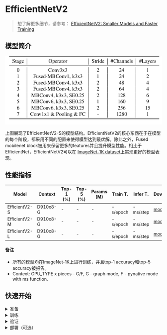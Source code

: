 # EfficientNetV2
> 想了解更多细节，请参考： [EfficientNetV2: Smaller Models and Faster Training](https://arxiv.org/abs/2104.00298)

## 模型简介

<div align=center>

![](efficientnetv2.png)
</div>

上图展现了EfficientNetV2-S的模型结构。EfficientNetV2的核心东西在于在模型的每个阶段，都采用不同的配置来使得模型达到最优解。除此之外，Fused mobilenet block被用来保留更多的features并且提升模型性能。相比于EfficientNet，EfficientNetV2可以在 [ImageNet-1K dataset](https://www.image-net.org/download.php)上实现更好的模型表现。

## 性能指标

<div align=center>

| Model           | Context   |  Top-1 (%)  | Top-5 (%)  |  Params (M)    | Train T. | Infer T. |  Download | Config | Log |
|-----------------|-----------|-------|-------|------------|-------|--------|---|--------|--------------|
| EfficientV2-S | D910x8-G | -     | -     | -       | -s/epoch | -ms/step | [model]() | [cfg]() | [log]() |
| EfficientV2-M | D910x8-G | -     | -     | -       | -s/epoch | -ms/step | [model]() | [cfg]() | [log]() |
| EfficientV2-L | D910x8-G | -     | -     | -       | -s/epoch | -ms/step | [model]() | [cfg]() | [log]() |
</div>


#### 备注

- 所有的模型均在ImageNet-1K上进行训练，并且top-1 accuracy和top-5 accuracy被报告。
- Context: GPU_TYPE x pieces - G/F, G - graph mode, F - pynative mode with ms function.  

## 快速开始

<details>
<summary>准备</summary>

#### 安装
请参考mindcv的[安装指示](https://github.com/mindspore-ecosystem/mindcv#installation)。

#### 数据集准备
请下载[ImageNet-1K](htps://www.image-net.org/download.php)数据集用于训练和验证。
</details>

<details>
<summary>训练</summary>

- **超参数.** 可复现训练结果的配置设置存放在 `mindcv/configs/efficientnetv2`文件夹。例如，为了按照某个配置进行训练，你可以运行:

  ```shell
  # train EfficientNetV2-S on 8 GPUs
  mpirun -n 8 python train.py --config path/to/efficientnetv2/yaml/file --data_dir /path/to/imagenet
  ```

  注意GPU或者昇腾芯片的数量以及batch size都会影响复现结果。为了最大程度的复现结果，推荐采用相同显卡数量和相同batch size进行训练。

详细的参数可以参考[config.py](../../config.py)。
</details>

<details>
<summary>验证</summary>

- 为了验证模型，你可以使用`validate.py`。 这里有一个例子来验证EfficientV2-S模型的精准度。

  ```shell
  python validate.py --config path/to/efficientnetv2/yaml/file --data_dir /path/to/imagenet --ckpt_path /path/to/efficientnetv2/file.ckpt
  ```

</details>


<details>
<summary>部署（可选）</summary>

请参考mindcv中的部署教程。 
</details>



